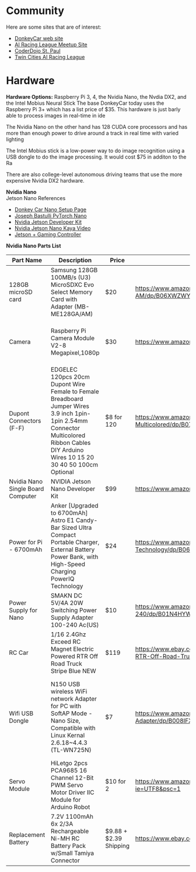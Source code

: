 # Community
Here are some sites that are of interest:

* [DonkeyCar web site](http://donkeycar.com)
* [AI Racing League Meetup Site](https://www.meetup.com/Artificial-Intelligent-Racing-League/)
* [CoderDojo St. Paul](https://wiki.coderdojosaintpaul.org/wiki/Main_Page)
* [Twin Cities AI Racing League](https://www.meetup.com/Artificial-Intelligent-Racing-League/)

# Hardware
**Hardware Options:** Raspberry Pi 3, 4, the Nvidia Nano, the Nvdia DX2, and the Intel Mobius Neural Stick
The base DonkeyCar today uses the Raspberry Pi 3+ which has a list price of $35.  This hardware is just barly able to process images in real-time in ide

The Nvidia Nano on the other hand has 128 CUDA core processors and has more than enough power to drive around a track in real time with varied lighting

The Intel Mobius stick is a low-power way to do image recognition using a USB dongle to do the image processing.  It would cost $75 in additon to the Ra

There are also college-level autonomous driving teams that use the more expensive Nvidia DX2 hardware.

**Nvidia Nano**<br />
Jetson Nano References
* [Donkey Car Nano Setup Page](https://docs.donkeycar.com/guide/robot_sbc/setup_jetson_nano/)
* [Joseph Bastulli PyTorch Nano](https://github.com/bastulli/AutoCarJetsonNano)
* [Nvidia Jetson Developer Kit](https://developer.nvidia.com/embedded/jetson-nano-developer-kit)
* [Nvidia Jetson Nano Kaya Video](https://www.youtube.com/watch?v=X3qGDYie1_I)
* [Jetson + Gaming Controller](https://medium.com/@dmccreary/a-joystick-for-your-donkeycar-d4266c0b91f4)

**Nvidia Nano Parts List**


| Part Name                         | Description                                                                                                                                                                                | Price      | Link                                                                                                                   | Note                                                                         |
|-----------------------------------|--------------------------------------------------------------------------------------------------------------------------------------------------------------------------------------------|------------|------------------------------------------------------------------------------------------------------------------------|------------------------------------------------------------------------------|
| 128GB microSD card                | Samsung 128GB 100MB/s (U3) MicroSDXC Evo Select Memory Card with Adapter (MB-ME128GA/AM)                                                                                                   | $20        | https://www.amazon.com/Samsung-MicroSD-Adapter-MB-ME128GA-AM/dp/B06XWZWYVP                                             | MicroCenter in St. Louis Park has these for about 1/2 the prices             |
| Camera                            | Raspberry Pi Camera Module V2-8 Megapixel,1080p                                                                                                                                            | $30        | https://www.amazon.com/Raspberry-Pi-Camera-Module-Megapixel/dp/B01ER2SKFS                                              | MUST be Module V2. The V1 will NOT work with the Nano.                       |
| Dupont Connectors (F-F)           | EDGELEC 120pcs 20cm Dupont Wire Female to Female Breadboard Jumper Wires 3.9 inch 1pin-1pin 2.54mm Connector Multicolored Ribbon Cables DIY Arduino Wires 10 15 20 30 40 50 100cm Optional | $8 for 120 | https://www.amazon.com/EDGELEC-Breadboard-1pin-1pin-Connector-Multicolored/dp/B07GCY6CH7                               | Only need one of these                                                       |
| Nvidia Nano Single Board Computer | NVIDIA Jetson Nano Developer Kit                                                                                                                                                           | $99        | https://www.amazon.com/NVIDIA-Jetson-Nano-Developer-Kit/dp/B07PZHBDKT                                                  | Ships in two days                                                            |
| Power for Pi - 6700mAh            | Anker [Upgraded to 6700mAh] Astro E1 Candy-Bar Sized Ultra Compact Portable Charger, External Battery Power Bank, with High-Speed Charging PowerIQ Technology                              | $24        | https://www.amazon.com/Anker-Upgraded-Candy-Bar-High-Speed-Technology/dp/B06XS9RMWS                                    | I like this one but there are other variations. Some are rated at 10,000 mAh |
| Power Supply for Nano             | SMAKN DC 5V/4A 20W Switching Power Supply Adapter 100-240 Ac(US)                                                                                                                           | $10        | https://www.amazon.com/SMAKN-Switching-Supply-Adapter-100-240/dp/B01N4HYWAM                                            | Note that this is a 4A 12V power supply.                                     |
| RC Car                            | 1/16 2.4Ghz Exceed RC Magnet Electric Powered RTR Off Road Truck Stripe Blue NEW                                                                                                           | $119       | https://www.ebay.com/itm/1-16-2-4Ghz-Exceed-RC-Magnet-Electric-Powered-RTR-Off-Road-Truck-Stripe-Blue-NEW/223337258165 | E-Bay| 
Wifi USB Dongle | N150 USB wireless WiFi network Adapter for PC with SoftAP Mode - Nano Size, Compatible with Linux Kernal 2.6.18~4.4.3 (TL-WN725N) | $7 | https://www.amazon.com/TP-Link-TL-WN725N-wireless-network-Adapter/dp/B008IFXQFU/ |  I purchased one at Microcenter and it worked out-of-the-box on the Nano.  The Ubuntu drivers are pre-loaded!                                                                                                                       |                                                                              |
| Servo Module                      | HiLetgo 2pcs PCA9685 16 Channel 12-Bit PWM Servo Motor Driver IIC Module for Arduino Robot                                                                                                 | $10 for 2  | https://www.amazon.com/gp/product/B07BRS249H/ref=ppx_yo_dt_b_asin_title_o00_s00?ie=UTF8&psc=1                          | Note the quantity is 2                                                       |
| Replacement Battery  | 7.2V 1100mAh 6x 2/3A Rechargeable Ni-MH RC Battery Pack w/Small Tamiya Connector| $9.88 + $2.39 Shipping| https://www.ebay.com/i/183877810537
